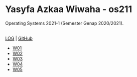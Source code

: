 # Yasyfa Azkaa Wiwaha - os211
Operating Systems 2021-1 (Semester Genap 2020/2021).
<br><br>

[LOG](TXT/mylog.txt) | 
[GitHub](https://github.com/YasyfaWiwaha/os211)<br>

- [W01](w01.md)
- [W02](w02.md)
- [W03](w03.md)
- [W04](w04.md)
- [W05](w05.md)

